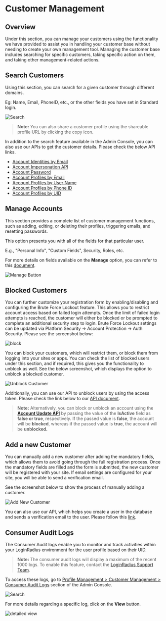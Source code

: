 # Customer Management

## Overview

Under this section, you can manage your customers using the functionality we have provided to assist you in handling your customer base without needing to create your own management tool. Managing the customer base includes searching for specific customers, taking specific action on them, and taking other management-related actions.

## Search Customers

Using this section, you can search for a given customer through different domains.

Eg: Name, Email, PhoneID, etc., or the other fields you have set in Standard login.

![Search](https://apidocs.lrcontent.com/images/cm-1_3620931166662b04031f3b8.53503324.png "Search")

> **Note:** You can also share a customer profile using the shareable profile URL by clicking the copy icon.

In addition to the search feature available in the Admin Console, you can also use our APIs to get the customer details. Please check the below API links.

- [Account Identities by Email](/api/v2/customer-identity-api/account/account-identities-by-email/)
- [Account Impersonation API](/api/v2/customer-identity-api/account/account-impersonation-api/)
- [Account Password](/api/v2/customer-identity-api/account/account-password/)
- [Account Profiles by Email](/api/v2/customer-identity-api/account/account-profiles-by-email/)
- [Account Profiles by User Name](/api/v2/customer-identity-api/account/account-profiles-by-user-name/)
- [Account Profiles by Phone ID](/api/v2/customer-identity-api/account/account-profiles-by-phone-id/)
- [Account Profiles by UID](/api/v2/customer-identity-api/account/account-profiles-by-uid/)

## Manage Accounts

This section provides a complete list of customer management functions, such as adding, editing, or deleting their profiles, triggering emails, and resetting passwords.

This option presents you with all of the fields for that particular user.

E.g., "Personal Info", "Custom Fields", Security, Roles, etc.

For more details on fields available on the **Manage** option, you can refer to this [document](/customer-management/profile-view/).

![Manage Button](https://apidocs.lrcontent.com/images/4--Manage-Button_4806630253d8ad2082.72767805.png "Manage Button")

## Blocked Customers

You can further customize your registration form by enabling/disabling and configuring the Brute Force Lockout feature. This allows you to restrict account access based on failed login attempts. Once the limit of failed login attempts is reached, the customer will either be blocked or be prompted to complete an additional security step to login. Brute Force Lockout settings can be updated via Platform Security → Account Protection → Auth Security. Please see the screenshot below:

![block](https://apidocs.lrcontent.com/images/cm-2_6263326736662b11d7021b0.05026120.png "block")

You can block your customers, which will restrict them, or block them from logging into your sites or apps. You can check the list of blocked users under this section, and if required, this gives you the functionality to unblock as well. See the below screenshot, which displays the option to unblock a blocked customer.

![Unblock Customer](https://apidocs.lrcontent.com/images/5--Unblock-Customer_2254963025415efc658.49875367.png "Unblock Customer")

Additionally, you can use our API to unblock users by using the access token. Please check the link below to our [API document](/api/v2/customer-identity-api/authentication/auth-unlock-account-by-access-token/).

> **Note:** Alternatively, you can block or unblock an account using the [**Account Update API**](/api/v2/customer-identity-api/account/account-update/) by passing the value of the **IsActive** field as **false or true**, respectively. If the passed value is **false**, the account will be **blocked**, whereas if the passed value is **true**, the account will be **unblocked.** 

## Add a new Customer

You can manually add a new customer after adding the mandatory fields, which allows them to avoid going through the full registration process. Once the mandatory fields are filled and the form is submitted, the new customer will be registered with your site. If email settings are configured for your site, you will be able to send a verification email.

See the screenshot below to show the process of manually adding a customer.


![Add New Customer](https://apidocs.lrcontent.com/images/cm-3_14607435196662b22552a357.24276831.png  "Add New Customer")

You can also use our API, which helps you create a user in the database and sends a verification email to the user. Please follow this [link](/api/v2/customer-identity-api/authentication/auth-user-registration-by-email/).


## Consumer Audit Logs

The Consumer Audit logs enable you to monitor and track activities within your LoginRadius environment for the user profile based on their UID.

> **Note:** The consumer audit logs will display a maximum of the recent 1000 logs. To enable this feature, contact the [LoginRadius Support Team](https://adminconsole.loginradius.com/support/tickets/open-a-new-ticket).

To access these logs, go to [Profile Management > Customer Management > Consumer Audit Logs](https://adminconsole.loginradius.com/profile-management/customer-management/consumer-audit-logs) section of the Admin Console.

![Search](https://apidocs.lrcontent.com/images/cal-1_1299852886662ad746cbcd4.02569578.png "Search logs by UID")

For more details regarding a specific log, click on the **View** button.

![detailed view](https://apidocs.lrcontent.com/images/cal-2_6687330646662adc1192eb6.52007441.png "detailed view")
